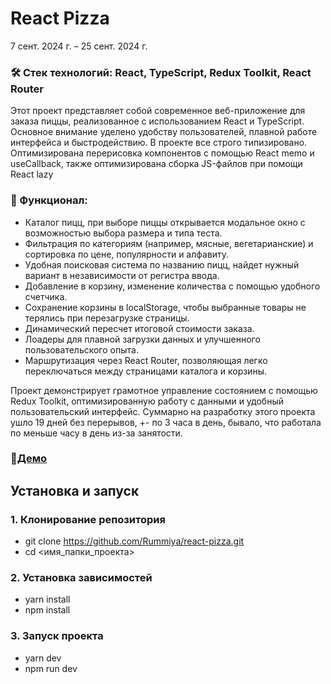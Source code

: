 # React Pizza
7 сент. 2024 г. – 25 сент. 2024 г.

### 🛠 Стек технологий: **React, TypeScript, Redux Toolkit, React Router**

Этот проект представляет собой современное веб-приложение для заказа пиццы, реализованное с использованием React и TypeScript. Основное внимание уделено удобству пользователей, плавной работе интерфейса и быстродействию. В проекте все строго типизировано. Оптимизирована перерисовка компонентов с помощью React memo и useCallback, также оптимизирована сборка JS-файлов при помощи React lazy

### 🚀 Функционал:
- Каталог пицц, при выборе пиццы открывается модальное окно с возможностью выбора размера и типа теста.
- Фильтрация по категориям (например, мясные, вегетарианские) и сортировка по цене, популярности и алфавиту.
- Удобная поисковая система по названию пицц, найдет нужный вариант в независимости от регистра ввода.
- Добавление в корзину, изменение количества с помощью удобного счетчика.
- Сохранение корзины в localStorage, чтобы выбранные товары не терялись при перезагрузке страницы.
- Динамический пересчет итоговой стоимости заказа.
- Лоадеры для плавной загрузки данных и улучшенного пользовательского опыта.
- Маршрутизация через React Router, позволяющая легко переключаться между страницами каталога и корзины.

Проект демонстрирует грамотное управление состоянием с помощью Redux Toolkit, оптимизированную работу с данными и удобный пользовательский интерфейс. Суммарно на разработку этого проекта ушло 19 дней без перерывов, +- по 3 часа в день, бывало, что работала по меньше часу в день из-за занятости.

### 📌[Демо](https://react-pizza-green.vercel.app/)

## Установка и запуск

### 1. Клонирование репозитория
- git clone https://github.com/Rummiya/react-pizza.git
- cd <имя_папки_проекта>

### 2. Установка зависимостей
- yarn install 
- npm install

### 3. Запуск проекта
- yarn dev
- npm run dev
